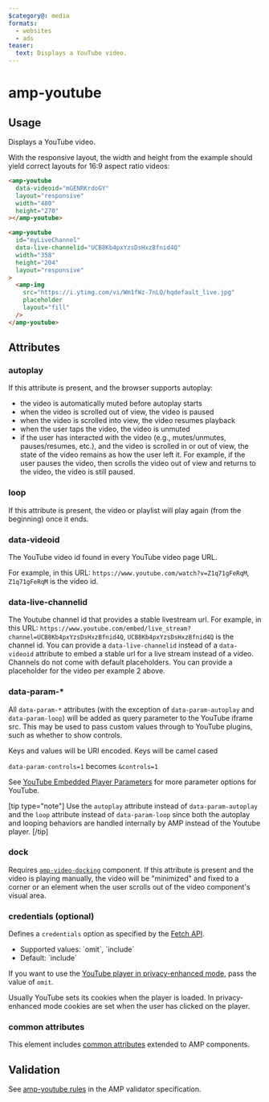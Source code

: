 ```yaml
---
$category@: media
formats:
  - websites
  - ads
teaser:
  text: Displays a YouTube video.
---
```


<!---
Copyright 2015 The AMP HTML Authors. All Rights Reserved.

Licensed under the Apache License, Version 2.0 (the "License");
you may not use this file except in compliance with the License.
You may obtain a copy of the License at

      http://www.apache.org/licenses/LICENSE-2.0

Unless required by applicable law or agreed to in writing, software
distributed under the License is distributed on an "AS-IS" BASIS,
WITHOUT WARRANTIES OR CONDITIONS OF ANY KIND, either express or implied.
See the License for the specific language governing permissions and
limitations under the License.
-->

# amp-youtube

## Usage

Displays a YouTube video.

With the responsive layout, the width and height from the example should yield correct layouts for 16:9 aspect ratio videos:

```html
<amp-youtube
  data-videoid="mGENRKrdoGY"
  layout="responsive"
  width="480"
  height="270"
></amp-youtube>
```

```html
<amp-youtube
  id="myLiveChannel"
  data-live-channelid="UCB8Kb4pxYzsDsHxzBfnid4Q"
  width="358"
  height="204"
  layout="responsive"
>
  <amp-img
    src="https://i.ytimg.com/vi/Wm1fWz-7nLQ/hqdefault_live.jpg"
    placeholder
    layout="fill"
  />
</amp-youtube>
```

## Attributes

### autoplay

If this attribute is present, and the browser supports autoplay:

<ul>
  <li>the video is automatically muted before autoplay starts
  </li>
  <li>when the video is scrolled out of view, the video is paused
  </li>
  <li>when the video is scrolled into view, the video resumes playback
  </li>
  <li>when the user taps the video, the video is unmuted
  </li>
  <li>if the user has interacted with the video (e.g., mutes/unmutes, pauses/resumes, etc.), and the video is scrolled in or out of view, the state of the video remains as how the user left it. For example, if the user pauses the video, then scrolls the video out of view and returns to the video, the video is still paused.
  </li>
</ul>

### loop

If this attribute is present, the video or playlist will play again (from the beginning) once it ends.

### data-videoid

The YouTube video id found in every YouTube video page URL.

For example, in this URL: `https://www.youtube.com/watch?v=Z1q71gFeRqM`, `Z1q71gFeRqM` is the video id.

### data-live-channelid

The Youtube channel id that provides a stable livestream url. For example, in this URL: `https://www.youtube.com/embed/live_stream?channel=UCB8Kb4pxYzsDsHxzBfnid4Q`, `UCB8Kb4pxYzsDsHxzBfnid4Q` is the channel id. You can provide a `data-live-channelid` instead of a `data-videoid` attribute to embed a stable url for a live stream instead of a video. Channels do not come with default placeholders. You can provide a placeholder for the video per example 2 above.

### data-param-\*

All `data-param-*` attributes (with the exception of `data-param-autoplay` and `data-param-loop`) will be added as query parameter to the YouTube iframe src. This may be used to pass custom values through to YouTube plugins, such as whether to show controls.

Keys and values will be URI encoded. Keys will be camel cased

`data-param-controls=1` becomes `&controls=1`

See [YouTube Embedded Player Parameters](https://developers.google.com/youtube/player_parameters) for more parameter options for YouTube.

[tip type="note"]
Use the `autoplay` attribute instead of `data-param-autoplay` and the `loop` attribute instead of `data-param-loop` since both the autoplay and looping behaviors are handled internally by AMP instead of the Youtube player.
[/tip]

### dock

Requires [`amp-video-docking`](../amp-video-docking/amp-video-docking.md) component. If this attribute is present and the video is playing manually, the video will be "minimized" and fixed to a corner or an element when the user scrolls out of the video component's visual area.

### credentials (optional)

Defines a `credentials` option as specified by the [Fetch API](https://fetch.spec.whatwg.org/).

<ul>
  <li>Supported values: `omit`, `include`</li>
  <li>Default: `include`</li>
</ul>

If you want to use the [YouTube player in privacy-enhanced mode](http://www.google.com/support/youtube/bin/answer.py?answer=141046), pass the value of `omit`.

Usually YouTube sets its cookies when the player is loaded. In privacy-enhanced mode cookies are set when the user has clicked on the player.

### common attributes

This element includes [common attributes](https://amp.dev/documentation/guides-and-tutorials/learn/common_attributes) extended to AMP components.

## Validation

See [amp-youtube rules](https://github.com/ampproject/amphtml/blob/master/extensions/amp-youtube/validator-amp-youtube.protoascii) in the AMP validator specification.
